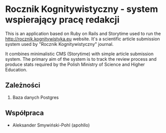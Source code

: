 # Rocznik Kognitywistyczny - system wspierający pracę redakcji

This is an application based on Ruby on Rails and Storytime used to run the
http://rocznik.kognitywistyka.eu website. It's a scientific article submission
system used by "Rocznik Kognitywistyczny" journal.

It combines minimalistic CMS (Storytime) with simple article submission system.
The primary aim of the system is to track the review process and produce stats
required by the Polish Ministry of Science and Higher Education.

## Zależności

1. Baza danych Postgres

## Współpraca

* Aleksander Smywiński-Pohl (apohllo)
